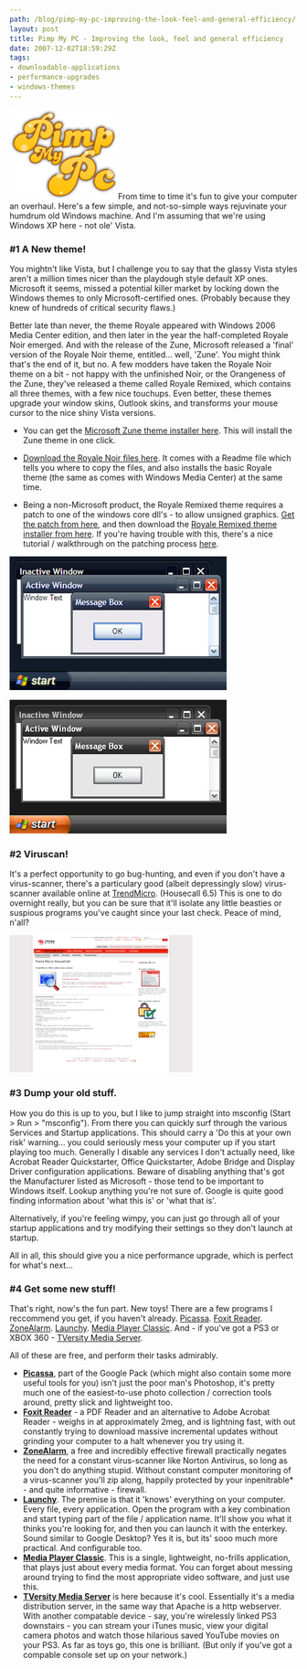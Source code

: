 ```yaml
---
path: /blog/pimp-my-pc-improving-the-look-feel-and-general-efficiency/
layout: post
title: Pimp My PC - Improving the look, feel and general efficiency
date: 2007-12-02T18:59:29Z
tags:
- downloadable-applications
- performance-upgrades
- windows-themes
---
```


![pimpmypc.png](pimpmypc.png)From time to time it's fun to give your computer an overhaul. Here's a few simple, and not-so-simple ways rejuvinate your humdrum old Windows machine. And I'm assuming that we're using Windows XP here - not ole' Vista.

### #1 A New theme!

You mightn't like Vista, but I challenge you to say that the glassy Vista styles aren't a million times nicer than the playdough style default XP ones. Microsoft it seems, missed a potential killer market by locking down the Windows themes to only Microsoft-certified ones. (Probably because they knew of hundreds of critical security flaws.)

Better late than never, the theme Royale appeared with Windows 2006 Media Center edition, and then later in the year the half-completed Royale Noir emerged. And with the release of the Zune, Microsoft released a 'final' version of the Royale Noir theme, entitled... well, 'Zune'. You might think that's the end of it, but no. A few modders have taken the Royale Noir theme on a bit - not happy with the unfinished Noir, or the Orangeness of the Zune, they've released a theme called Royale Remixed, which contains all three themes, with a few nice touchups. Even better, these themes upgrade your window skins, Outlook skins, and transforms your mouse cursor to the nice shiny Vista versions.

*   You can get the [Microsoft Zune theme installer here](go.microsoft.com/fwlink/?LinkID=75078 "Open link in a new window"). This will install the Zune theme in one click.

*   [Download the Royale Noir files here](http://www.softpedia.com/get/Desktop-Enhancements/Themes/Royale-Noir-Theme.shtml "Open link in a new window"). It comes with a Readme file which tells you where to copy the files, and also installs the basic Royale theme (the same as comes with Windows Media Center) at the same time.

*   Being a non-Microsoft product, the Royale Remixed theme requires a patch to one of the windows core dll's - to allow unsigned graphics. [Get the patch from here](http://www.softpedia.com/get/System/OS-Enhancements/UXTheme-MultiPatcher.shtml "Open link in a new window"), and then download the [Royale Remixed theme installer from here](http://oddbasket.deviantart.com/art/Royale-Remixed-44294818 "Open link in a new window"). If you're having trouble with this, there's a nice tutorial / walkthrough on the patching process [here](http://www.zune-online.com/news/zune/zune-multicolor-theme-for-windows.html "Open link in a new window").

![royale.jpg](royale.jpg)

![zune.jpg](zune.jpg)

### #2 Viruscan!

It's a perfect opportunity to go bug-hunting, and even if you don't have a virus-scanner, there's a particulary good (albeit depressingly slow) virus-scanner available online at [TrendMicro](http://housecall.trendmicro.com/ "Open link in a new window"). (Housecall 6.5) This is one to do overnight really, but you can be sure that it'll isolate any little beasties or suspious programs you've caught since your last check. Peace of mind, n'all?

![trendmicrocom.jpg](trendmicrocom.jpg)

### #3 Dump your old stuff.

How you do this is up to you, but I like to jump straight into msconfig (Start > Run > "msconfig"). From there you can quickly surf through the various Services and Startup applications. This should carry a 'Do this at your own risk' warning... you could seriously mess your computer up if you start playing too much. Generally I disable any services I don't actually need, like Acrobat Reader Quickstarter, Office Quickstarter, Adobe Bridge and Display Driver configuration applications. Beware of disabling anything that's got the Manufacturer listed as Microsoft - those tend to be important to Windows itself. Lookup anything you're not sure of. Google is quite good finding information about 'what this is' or 'what that is'.

Alternatively, if you're feeling wimpy, you can just go through all of your startup applications and try modifying their settings so they don't launch at startup.

All in all, this should give you a nice performance upgrade, which is perfect for what's next...

### #4 Get some new stuff!

That's right, now's the fun part. New toys! There are a few programs I reccommend you get, if you haven't already. [Picassa](http://picasa.google.com/ "Open link in a new window"). [Foxit Reader](http://www.foxitsoftware.com/pdf/rd_intro.php "Open link in a new window"). [ZoneAlarm](http://www.zonealarm.com/store/content/catalog/products/sku_list_za.jsp?dc=56pus&ctry=GB&lang=en "Open link in a new window"). [Launchy](http://www.launchy.net/#download "Open link in a new window"). [Media Player Classic](http://en.wikipedia.org/wiki/Media_Player_Classic "Open link in a new window"). And - if you've got a PS3 or XBOX 360 - [TVersity Media Server](http://tversity.com/home "Open link in a new window").

All of these are free, and perform their tasks admirably.

*   [**Picassa**](http://picasa.google.com/ "Open link in a new window"), part of the Google Pack (which might also contain some more useful tools for you) isn't just the poor man's Photoshop, it's pretty much one of the easiest-to-use photo collection / correction tools around, pretty slick and lightweight too.
*   [**Foxit Reader**](http://www.foxitsoftware.com/pdf/rd_intro.php "Open link in a new window") \- a PDF Reader and an alternative to Adobe Acrobat Reader - weighs in at approximately 2meg, and is lightning fast, with out constantly trying to download massive incremental updates without grinding your computer to a halt whenever you try using it.
*   [**ZoneAlarm**](http://www.zonealarm.com/store/content/catalog/products/sku_list_za.jsp?dc=56pus&ctry=GB&lang=en "Open link in a new window"), a free and incredibly effective firewall practically negates the need for a constant virus-scanner like Norton Antivirus, so long as you don't do anything stupid. Without constant computer monitoring of a virus-scanner you'll zip along, happily protected by your inpenitrable* - and quite informative - firewall.
*   [**Launchy**](http://www.launchy.net/#download "Open link in a new window"). The premise is that it 'knows' everything on your computer. Every file, every application. Open the program with a key combination and start typing part of the file / application name. It'll show you what it thinks you're looking for, and then you can launch it with the enterkey. Sound similar to Google Desktop? Yes it is, but its' sooo much more practical. And configurable too.
*   [**Media Player Classic**](http://en.wikipedia.org/wiki/Media_Player_Classic "Open link in a new window"). This is a single, lightweight, no-frills application, that plays just about every media format. You can forget about messing around trying to find the most appropriate video software, and just use this.
*   [**TVersity Media Server**](http://tversity.com/home "Open link in a new window") is here because it's cool. Essentially it's a media distribution server, in the same way that Apache is a http webserver. With another compatable device - say, you're wirelessly linked PS3 downstairs - you can stream your iTunes music, view your digital camera photos and watch those hilarious saved YouTube movies on your PS3. As far as toys go, this one is brilliant. (But only if you've got a compable console set up on your network.)
